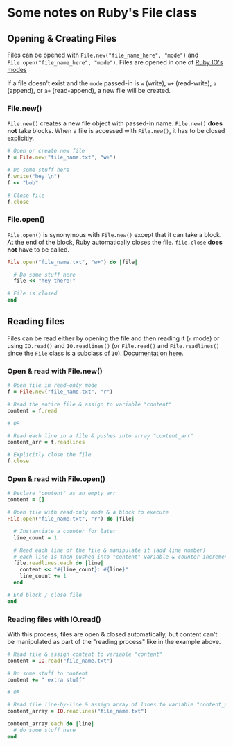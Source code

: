 # Some notes on Ruby's File class

## Opening & Creating Files
Files can be opened with `File.new("file_name_here", "mode")` and `File.open("file_name_here", "mode")`. Files are opened in one of [Ruby IO's modes](https://ruby-doc.org/core-2.5.0/IO.html#method-c-new-label-IO+Open+Mode)

If a file doesn't exist and the `mode` passed-in is `w` (write), `w+` (read-write), `a` (append), or `a+` (read-append), a new file will be created. 

### File.new()
`File.new()` creates a new file object with passed-in name. `File.new()` **does not** take blocks. When a file is accessed with `File.new()`, it has to be closed explicitly. 

```ruby
# Open or create new file
f = File.new("file_name.txt", "w+")

# Do some stuff here
f.write("hey!\n")
f << "bob"

# Close file
f.close
```

### File.open()
`File.open()` is synonymous with `File.new()` except that it can take a block. At the end of the block, Ruby automatically closes the file. `file.close` **does not** have to be called.

```ruby
File.open("file_name.txt", "w+") do |file|

  # Do some stuff here
  file << "hey there!"

# File is closed
end
```

## Reading files
Files can be read either by opening the file and then reading it (`r` mode) or using `IO.read()` and `IO.readlines()` (or `File.read()` and `File.readlines()` since the `File` class is a subclass of `IO`). [Documentation here](http://ruby-doc.org/core-2.5.0/IO.html#method-c-read).

### Open & read with File.new()
```ruby
# Open file in read-only mode
f = File.new("file_name.txt", "r")

# Read the entire file & assign to variable "content"
content = f.read

# OR

# Read each line in a file & pushes into array "content_arr"
content_arr = f.readlines

# Explicitly close the file
f.close
```

### Open & read with File.open()
```ruby
# Declare "content" as an empty arr
content = []

# Open file with read-only mode & a block to execute
File.open("file_name.txt", "r") do |file|

  # Instantiate a counter for later
  line_count = 1

  # Read each line of the file & manipulate it (add line number)
  # each line is then pushed into "content" variable & counter incremented
  file.readlines.each do |line|
    content << "#{line_count}: #{line}"
    line_count += 1
  end

# End block / close file
end
```

### Reading files with IO.read()
With this process, files are open & closed automatically, but content can't be manipulated as part of the "reading process" like in the example above.

```ruby
# Read file & assign content to variable "content"
content = IO.read("file_name.txt")

# Do some stuff to content
content += " extra stuff"

# OR

# Read file line-by-line & assign array of lines to variable "content_array"
content_array = IO.readlines("file_name.txt")

content_array.each do |line|
  # do some stuff here
end
```